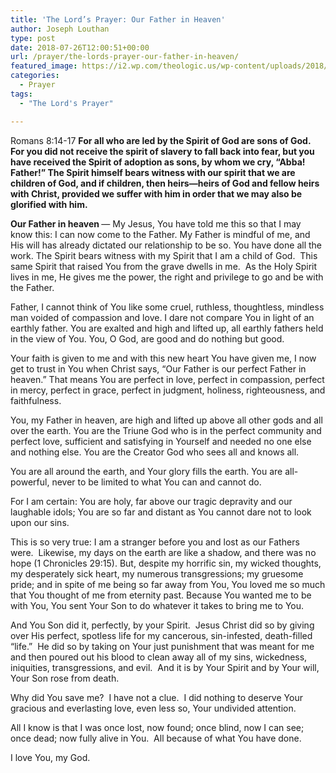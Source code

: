 ```yaml
---
title: 'The Lord’s Prayer: Our Father in Heaven'
author: Joseph Louthan
type: post
date: 2018-07-26T12:00:51+00:00
url: /prayer/the-lords-prayer-our-father-in-heaven/
featured_image: https://i2.wp.com/theologic.us/wp-content/uploads/2018/07/f91fde4c4c5136761be8349db8c34cf4.png?resize=445%2C347
categories:
  - Prayer
tags:
  - "The Lord's Prayer"

---
```

<p class="p1">
  Romans 8:14-17 <b>For all who are led by the Spirit of God are sons of God. For you did not receive the spirit of slavery to fall back into fear, but you have received the Spirit of adoption as sons, by whom we cry, “Abba! Father!” The Spirit himself bears witness with our spirit that we are children of God, and if children, then heirs—heirs of God and fellow heirs with Christ, provided we suffer with him in order that we may also be glorified with him.</b>
</p>

<p class="p1">
  <b>Our Father in heaven </b>— My Jesus, You have told me this so that I may know this: I can now come to the Father. My Father is mindful of me, and His will has already dictated our relationship to be so. You have done all the work. The Spirit bears witness with my Spirit that I am a child of God.<span class="Apple-converted-space">  </span>This same Spirit that raised You from the grave dwells in me.<span class="Apple-converted-space">  </span>As the Holy Spirit lives in me, He gives me the power, the right and privilege to go and be with the Father.
</p>

<p class="p1">
  Father, I cannot think of You like some cruel, ruthless, thoughtless, mindless man voided of compassion and love. I dare not compare You in light of an earthly father. You are exalted and high and lifted up, all earthly fathers held in the view of You. You, O God, are good and do nothing but good.
</p>

<p class="p1">
  Your faith is given to me and with this new heart You have given me, I now get to trust in You when Christ says, “Our Father is our perfect Father in heaven.” That means You are perfect in love, perfect in compassion, perfect in mercy, perfect in grace, perfect in judgment, holiness, righteousness, and faithfulness.
</p>

<p class="p1">
  You, my Father in heaven, are high and lifted up above all other gods and all over the earth. You are the Triune God who is in the perfect community and perfect love, sufficient and satisfying in Yourself and needed no one else and nothing else. You are the Creator God who sees all and knows all.
</p>

<p class="p1">
  You are all around the earth, and Your glory fills the earth. You are all-powerful, never to be limited to what You can and cannot do.
</p>

<p class="p1">
  For I am certain: You are holy, far above our tragic depravity and our laughable idols; You are so far and distant as You cannot dare not to look upon our sins.
</p>

<p class="p1">
  This is so very true: I am a stranger before you and lost as our Fathers were.<span class="Apple-converted-space">  </span>Likewise, my days on the earth are like a shadow, and there was no hope (1 Chronicles 29:15). But, despite my horrific sin, my wicked thoughts, my desperately sick heart, my numerous transgressions; my gruesome pride; and in spite of me being so far away from You, You loved me so much that You thought of me from eternity past. Because You wanted me to be with You, You sent Your Son to do whatever it takes to bring me to You.<span class="Apple-converted-space">  </span>
</p>

<p class="p1">
  And You Son did it, perfectly, by your Spirit.<span class="Apple-converted-space">  </span>Jesus Christ did so by giving over His perfect, spotless life for my cancerous, sin-infested, death-filled “life.”<span class="Apple-converted-space">  </span>He did so by taking on Your just punishment that was meant for me and then poured out his blood to clean away all of my sins, wickedness, iniquities, transgressions, and evil.<span class="Apple-converted-space">  </span>And it is by Your Spirit and by Your will, Your Son rose from death.
</p>

<p class="p1">
  Why did You save me?<span class="Apple-converted-space">  </span>I have not a clue.<span class="Apple-converted-space">  </span>I did nothing to deserve Your gracious and everlasting love, even less so, Your undivided attention.
</p>

<p class="p1">
  All I know is that I was once lost, now found; once blind, now I can see; once dead; now fully alive in You.<span class="Apple-converted-space">  </span>All because of what You have done.
</p>

<p class="p1">
  I love You, my God.
</p>
